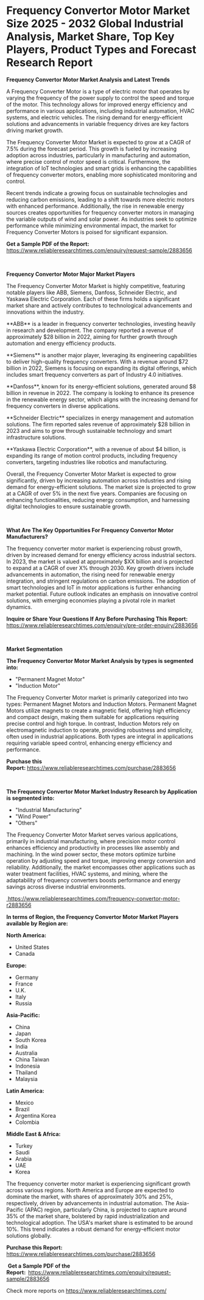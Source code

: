 <p><h1>Frequency Convertor Motor Market Size 2025 - 2032 Global Industrial Analysis, Market Share, Top Key Players, Product Types and Forecast Research Report</h1></p><p><strong>Frequency Convertor Motor Market Analysis and Latest Trends</strong></p>
<p><p>A Frequency Converter Motor is a type of electric motor that operates by varying the frequency of the power supply to control the speed and torque of the motor. This technology allows for improved energy efficiency and performance in various applications, including industrial automation, HVAC systems, and electric vehicles. The rising demand for energy-efficient solutions and advancements in variable frequency drives are key factors driving market growth.</p><p>The Frequency Converter Motor Market is expected to grow at a CAGR of 7.5% during the forecast period. This growth is fueled by increasing adoption across industries, particularly in manufacturing and automation, where precise control of motor speed is critical. Furthermore, the integration of IoT technologies and smart grids is enhancing the capabilities of frequency converter motors, enabling more sophisticated monitoring and control.</p><p>Recent trends indicate a growing focus on sustainable technologies and reducing carbon emissions, leading to a shift towards more electric motors with enhanced performance. Additionally, the rise in renewable energy sources creates opportunities for frequency converter motors in managing the variable outputs of wind and solar power. As industries seek to optimize performance while minimizing environmental impact, the market for Frequency Converter Motors is poised for significant expansion.</p></p>
<p><strong>Get a Sample PDF of the Report:&nbsp;</strong> <a href="https://www.reliableresearchtimes.com/enquiry/request-sample/2883656?utm_campaign=3227&utm_medium=2&utm_source=Github&utm_content=ia&utm_term=13032025&utm_id=frequency-convertor-motor">https://www.reliableresearchtimes.com/enquiry/request-sample/2883656</a></p>
<p>&nbsp;</p>
<p><strong>Frequency Convertor Motor Major Market Players</strong></p>
<p><p>The Frequency Converter Motor Market is highly competitive, featuring notable players like ABB, Siemens, Danfoss, Schneider Electric, and Yaskawa Electric Corporation. Each of these firms holds a significant market share and actively contributes to technological advancements and innovations within the industry.</p><p>**ABB** is a leader in frequency converter technologies, investing heavily in research and development. The company reported a revenue of approximately $28 billion in 2022, aiming for further growth through automation and energy efficiency products.</p><p>**Siemens** is another major player, leveraging its engineering capabilities to deliver high-quality frequency converters. With a revenue around $72 billion in 2022, Siemens is focusing on expanding its digital offerings, which includes smart frequency converters as part of Industry 4.0 initiatives.</p><p>**Danfoss**, known for its energy-efficient solutions, generated around $8 billion in revenue in 2022. The company is looking to enhance its presence in the renewable energy sector, which aligns with the increasing demand for frequency converters in diverse applications.</p><p>**Schneider Electric** specializes in energy management and automation solutions. The firm reported sales revenue of approximately $28 billion in 2023 and aims to grow through sustainable technology and smart infrastructure solutions.</p><p>**Yaskawa Electric Corporation**, with a revenue of about $4 billion, is expanding its range of motion control products, including frequency converters, targeting industries like robotics and manufacturing. </p><p>Overall, the Frequency Converter Motor Market is expected to grow significantly, driven by increasing automation across industries and rising demand for energy-efficient solutions. The market size is projected to grow at a CAGR of over 5% in the next five years. Companies are focusing on enhancing functionalities, reducing energy consumption, and harnessing digital technologies to ensure sustainable growth.</p></p>
<p>&nbsp;</p>
<p><strong>What Are The Key Opportunities For Frequency Convertor Motor Manufacturers?</strong></p>
<p><p>The frequency converter motor market is experiencing robust growth, driven by increased demand for energy efficiency across industrial sectors. In 2023, the market is valued at approximately $XX billion and is projected to expand at a CAGR of over X% through 2030. Key growth drivers include advancements in automation, the rising need for renewable energy integration, and stringent regulations on carbon emissions. The adoption of smart technologies and IoT in motor applications is further enhancing market potential. Future outlook indicates an emphasis on innovative control solutions, with emerging economies playing a pivotal role in market dynamics.</p></p>
<p><strong>Inquire or Share Your Questions If Any Before Purchasing This Report:</strong> <a href="https://www.reliableresearchtimes.com/enquiry/pre-order-enquiry/2883656?utm_campaign=3227&utm_medium=2&utm_source=Github&utm_content=ia&utm_term=13032025&utm_id=frequency-convertor-motor">https://www.reliableresearchtimes.com/enquiry/pre-order-enquiry/2883656</a></p>
<p>&nbsp;</p>
<p><strong>Market Segmentation</strong></p>
<p><strong>The Frequency Convertor Motor Market Analysis by types is segmented into:</strong></p>
<p><ul><li>"Permanent Magnet Motor"</li><li>"Induction Motor"</li></ul></p>
<p><p>The Frequency Converter Motor market is primarily categorized into two types: Permanent Magnet Motors and Induction Motors. Permanent Magnet Motors utilize magnets to create a magnetic field, offering high efficiency and compact design, making them suitable for applications requiring precise control and high torque. In contrast, Induction Motors rely on electromagnetic induction to operate, providing robustness and simplicity, often used in industrial applications. Both types are integral in applications requiring variable speed control, enhancing energy efficiency and performance.</p></p>
<p><strong>Purchase this Report:&nbsp;</strong><a href="https://www.reliableresearchtimes.com/purchase/2883656?utm_campaign=3227&utm_medium=2&utm_source=Github&utm_content=ia&utm_term=13032025&utm_id=frequency-convertor-motor">https://www.reliableresearchtimes.com/purchase/2883656</a></p>
<p>&nbsp;</p>
<p><strong>The Frequency Convertor Motor Market Industry Research by Application is segmented into:</strong></p>
<p><ul><li>"Industrial Manufacturing"</li><li>"Wind Power"</li><li>"Others"</li></ul></p>
<p><p>The Frequency Converter Motor Market serves various applications, primarily in industrial manufacturing, where precision motor control enhances efficiency and productivity in processes like assembly and machining. In the wind power sector, these motors optimize turbine operation by adjusting speed and torque, improving energy conversion and reliability. Additionally, the market encompasses other applications such as water treatment facilities, HVAC systems, and mining, where the adaptability of frequency converters boosts performance and energy savings across diverse industrial environments.</p></p>
<p><a href="https://www.reliableresearchtimes.com/frequency-convertor-motor-r2883656?utm_campaign=3227&utm_medium=2&utm_source=Github&utm_content=ia&utm_term=13032025&utm_id=frequency-convertor-motor">&nbsp;https://www.reliableresearchtimes.com/frequency-convertor-motor-r2883656</a></p>
<p><strong>In terms of Region, the Frequency Convertor Motor Market Players available by Region are:</strong></p>
<p>
    <p> <strong> North America: </strong>
        <ul>
            <li>United States</li>
            <li>Canada</li>
        </ul>
        </p> 
    <p> <strong> Europe: </strong>
        <ul>
            <li>Germany</li>
            <li>France</li>
            <li>U.K.</li>
            <li>Italy</li>
            <li>Russia</li>
        </ul>
        </p> 
    <p> <strong> Asia-Pacific: </strong>
        <ul>
            <li>China</li>
            <li>Japan</li>
            <li>South Korea</li>
            <li>India</li>
            <li>Australia</li>
            <li>China Taiwan</li>
            <li>Indonesia</li>
            <li>Thailand</li>
            <li>Malaysia</li>
        </ul>
        </p> 
    <p> <strong> Latin America: </strong>
        <ul>
            <li>Mexico</li>
            <li>Brazil</li>
            <li>Argentina Korea</li>
            <li>Colombia</li>
        </ul>
        </p> 
    <p> <strong> Middle East & Africa: </strong>
        <ul>
            <li>Turkey</li>
            <li>Saudi</li>
            <li>Arabia</li>
            <li>UAE</li>
            <li>Korea</li>
        </ul>
    </p>
    </p>
<p><p>The frequency converter motor market is experiencing significant growth across various regions. North America and Europe are expected to dominate the market, with shares of approximately 30% and 25%, respectively, driven by advancements in industrial automation. The Asia-Pacific (APAC) region, particularly China, is projected to capture around 35% of the market share, bolstered by rapid industrialization and technological adoption. The USA's market share is estimated to be around 10%. This trend indicates a robust demand for energy-efficient motor solutions globally.</p></p>
<p><strong>Purchase this Report: </strong><a href="https://www.reliableresearchtimes.com/purchase/2883656?utm_campaign=3227&utm_medium=2&utm_source=Github&utm_content=ia&utm_term=13032025&utm_id=frequency-convertor-motor">https://www.reliableresearchtimes.com/purchase/2883656</a></p>
<p>&nbsp;<strong>Get a Sample PDF of the Report:&nbsp;&nbsp;</strong><a href="https://www.reliableresearchtimes.com/enquiry/request-sample/2883656?utm_campaign=3227&utm_medium=2&utm_source=Github&utm_content=ia&utm_term=13032025&utm_id=frequency-convertor-motor">https://www.reliableresearchtimes.com/enquiry/request-sample/2883656</a></p>
<p><strong></strong></p>
<p>Check more reports on <a href="https://www.reliableresearchtimes.com/?utm_campaign=3227&utm_medium=2&utm_source=Github&utm_content=ia&utm_term=13032025&utm_id=frequency-convertor-motor">https://www.reliableresearchtimes.com/</a></p>